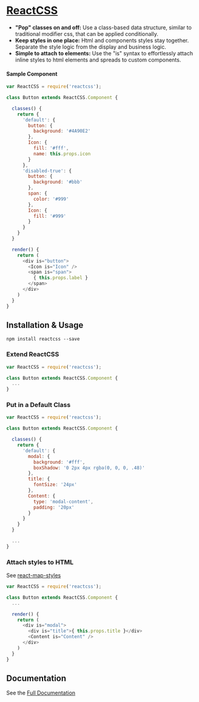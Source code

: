 # [ReactCSS](http://reactcss.com/)

* **"Pop" classes on and off:** Use a class-based data structure, similar to traditional modifier css, that can be applied conditionally.
* **Keep styles in one place:** Html and components styles stay together. Separate the style logic from the display and business logic.
* **Simple to attach to elements:** Use the "is" syntax to effortlessly attach inline styles to html elements and spreads to custom components.

#### Sample Component
```javascript
var ReactCSS = require('reactcss');

class Button extends ReactCSS.Component {

  classes() {
    return {
      'default': {
        button: {
          background: '#4A90E2'
        },
        Icon: {
          fill: '#fff',
          name: this.props.icon
        }
      },
      'disabled-true': {
        button: {
          background: '#bbb'
        },
        span: {
          color: '#999'
        },
        Icon: {
          fill: '#999'
        }
      }
    }
  }

  render() {
    return (
      <div is="button">
        <Icon is="Icon" />
        <span is="span">
          { this.props.label }
        </span>
      </div>
    )
  }
}
```

## Installation & Usage

```
npm install reactcss --save
```

### Extend ReactCSS
```javascript
var ReactCSS = require('reactcss');

class Button extends ReactCSS.Component {
  ...
}
```

### Put in a Default Class
```javascript
var ReactCSS = require('reactcss');

class Button extends ReactCSS.Component {

  classes() {
    return {
      'default': {
        modal: {
          background: '#fff',
          boxShadow: '0 2px 4px rgba(0, 0, 0, .48)'
        },
        title: {
          fontSize: '24px'
        },
        Content: {
          type: 'modal-content',
          padding: '20px'
        }
      }
    }
  }

  ...
}
```

### Attach styles to HTML
See [react-map-styles](http://github.com/casesandberg/react-map-styles)
```javascript
var ReactCSS = require('reactcss');

class Button extends ReactCSS.Component {
  ...

  render() {
    return (
      <div is="modal">
        <div is="title">{ this.props.title }</div>
        <Content is="Content" />
      </div>
    )
  }
}
```

## Documentation
See the [Full Documentation](http://reactcss.com)

